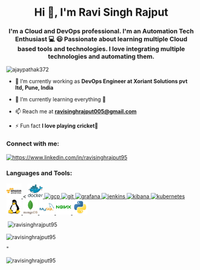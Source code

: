 <h1 align="center">Hi 👋, I'm Ravi Singh Rajput</h1>
<h3 align="center">I'm a Cloud and DevOps professional. I'm an Automation Tech Enthusiast 💻 😃 Passionate about learning multiple Cloud based tools and technologies. I love integrating multiple technologies and automating them.</h3>

<p align="left"> <img src="https://komarev.com/ghpvc/?username=ajaypathak372&label=Profile%20views&color=0e75b6&style=flat" alt="ajaypathak372" /> </p>

- 🔭 I’m currently working as **DevOps Engineer at Xoriant Solutions pvt ltd, Pune, India**

- 🌱 I’m currently learning everything 🤣

- 📫 Reach me at **ravisinghrajput005@gmail.com**

- ⚡ Fun fact **I love playing cricket🏏**

<h3 align="left">Connect with me:</h3>
<p align="left">
<a href="https://www.linkedin.com/in/ravisinghrajput95" target="blank"><img align="center" src="https://raw.githubusercontent.com/rahuldkjain/github-profile-readme-generator/master/src/images/icons/Social/linked-in-alt.svg" alt="https://www.linkedin.com/in/ravisinghrajput95" height="30" width="40" /></a>
</p>

<h3 align="left">Languages and Tools:</h3>
<p align="left"> <a href="https://aws.amazon.com" target="_blank"> <img src="https://raw.githubusercontent.com/devicons/devicon/master/icons/amazonwebservices/amazonwebservices-original-wordmark.svg" alt="aws" width="40" height="40"/> </a>< <a href="https://www.docker.com/" target="_blank"> <img src="https://raw.githubusercontent.com/devicons/devicon/master/icons/docker/docker-original-wordmark.svg" alt="docker" width="40" height="40"/> </a>  <a href="https://cloud.google.com" target="_blank"> <img src="https://www.vectorlogo.zone/logos/google_cloud/google_cloud-icon.svg" alt="gcp" width="40" height="40"/> </a> <a href="https://git-scm.com/" target="_blank"> <img src="https://www.vectorlogo.zone/logos/git-scm/git-scm-icon.svg" alt="git" width="40" height="40"/> </a> <a href="https://grafana.com" target="_blank"> <img src="https://www.vectorlogo.zone/logos/grafana/grafana-icon.svg" alt="grafana" width="40" height="40"/> </a>  <a href="https://www.jenkins.io" target="_blank"> <img src="https://www.vectorlogo.zone/logos/jenkins/jenkins-icon.svg" alt="jenkins" width="40" height="40"/> </a> <a href="https://www.elastic.co/kibana" target="_blank"> <img src="https://www.vectorlogo.zone/logos/elasticco_kibana/elasticco_kibana-icon.svg" alt="kibana" width="40" height="40"/> </a> <a href="https://kubernetes.io" target="_blank"> <img src="https://www.vectorlogo.zone/logos/kubernetes/kubernetes-icon.svg" alt="kubernetes" width="40" height="40"/> </a> <a href="https://www.linux.org/" target="_blank"> <img src="https://raw.githubusercontent.com/devicons/devicon/master/icons/linux/linux-original.svg" alt="linux" width="40" height="40"/> </a> <a href="https://www.mongodb.com/" target="_blank"> <img src="https://raw.githubusercontent.com/devicons/devicon/master/icons/mongodb/mongodb-original-wordmark.svg" alt="mongodb" width="40" height="40"/> </a> <a href="https://www.mysql.com/" target="_blank"> <img src="https://raw.githubusercontent.com/devicons/devicon/master/icons/mysql/mysql-original-wordmark.svg" alt="mysql" width="40" height="40"/> </a> <a href="https://www.nginx.com" target="_blank"> <img src="https://raw.githubusercontent.com/devicons/devicon/master/icons/nginx/nginx-original.svg" alt="nginx" width="40" height="40"/> </a> <a href="https://www.python.org" target="_blank"> <img src="https://raw.githubusercontent.com/devicons/devicon/master/icons/python/python-original.svg" alt="python" width="40" height="40"/> </a></p>
<p>&nbsp;<img align="center" src="https://github-readme-stats.vercel.app/api?username=ravisinghrajput95&show_icons=true&theme=material-palenight&locale=en" alt="ravisinghrajput95" /></p>

<p><img align="center" src="https://github-readme-streak-stats.herokuapp.com/?user=ravisinghrajput95&theme=material-palenight&" alt="ravisinghrajput95" /></p>" 
<p><img align="left" src="https://github-readme-stats.vercel.app/api/top-langs?username=ravisinghrajput95&show_icons=true&theme=material-palenight&locale=en&layout=compact" alt="ravisinghrajput95" /></p>
